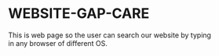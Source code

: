 # WEBSITE-GAP-CARE
This is web page so the user can search our website by typing      
              in any browser of different OS.
              
